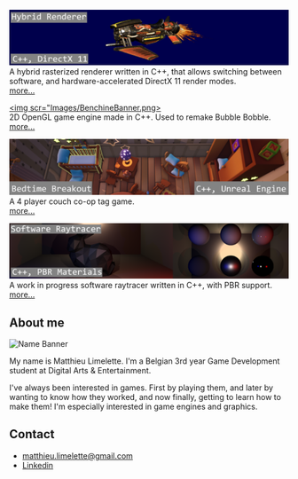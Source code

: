 [<img src="Images/HybridRendererBanner.png">](Pages/HybridRenderer.md)<br>
A hybrid rasterized renderer written in C++, that allows switching between software, and hardware-accelerated DirectX 11 render modes.<br>
[more...](Pages/HybridRenderer.md)<br>

[<img scr="Images/BenchineBanner.png>](Pages/Benchine.md)<br>
2D OpenGL game engine made in C++. Used to remake Bubble Bobble.<br>
[more...](Pages/Benchine.md)<br>

[<img src="Images/BedtimeBreakoutBanner.png">](Pages/BedtimeBreakout.md)<br>
A 4 player couch co-op tag game.<br>
[more...](Pages/BedtimeBreakout.md)

[<img src="Images/RaytracerBanner.png">](Pages/SoftwareRaytracer.md)<br>
A work in progress software raytracer written in C++, with PBR support.<br>
[more...](Pages/SoftwareRaytracer.md)<br>



## About me 

![Name Banner](../Images/NameBanner.png)

My name is Matthieu Limelette. I'm a Belgian 3rd year Game Development student at Digital Arts & Entertainment.

I've always been interested in games. First by playing them, and later by wanting to know how they worked, and now finally, getting to learn how to make them!
I'm especially interested in game engines and graphics.

## Contact
- [matthieu.limelette@gmail.com](matthieu.limelette@gmail.com)
- [Linkedin](https://www.linkedin.com/in/matthieu-limelette-ab98501b8/)